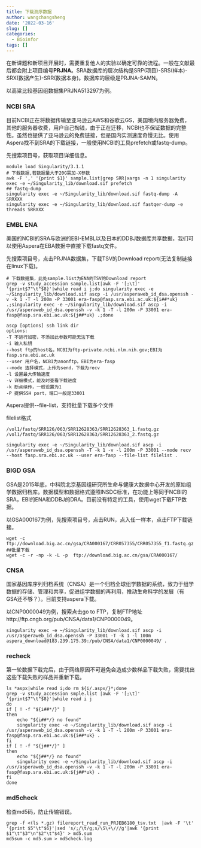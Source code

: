 ```yaml
---
title: 下载测序数据
author: wangchangsheng
date: '2022-03-16'
slug: []
categories:
  - Bioinfor
tags: []
---
```


在新课题和新项目开展时，需要重复他人的实验以确定可靠的流程。一般在文献最后都会附上项目编号**PRJNA**。SRA数据库的层次结构是SRP(项目)-SRS(样本)-SRX(数据产生)-SRR(数据本身)。数据库的层级是PRJNA-SAMN。

以高粱比较基因组数据集PRJNA513297为例。

### NCBI SRA

目前NCBI正在将数据传输至亚马逊云AWS和谷歌云GS，美国境内服务器免费，其他的服务器收费，用户自己掏钱，由于正在迁移，NCBI也不保证数据的完整性。虽然也提供了亚马逊云的免费链接，但是国内实测速度奇慢无比。使用Aspera找不到SRA的下载链接，一般使用NCBI的工具prefetch或fastq-dump。

先搜索项目号，获取项目详细信息。

```shell
module load Singularity/3.1.1
# 下载数据,若数据量大于20G需加-X参数
awk -F ',' '{print $1}' sample.list|grep SRR|xargs -n 1 singularity exec -e ~/Singularity_lib/download.sif prefetch 
## fastq-dump
singularity exec -e ~/Singularity_lib/download.sif fastq-dump -A SRRXXX
singularity exec -e ~/Singularity_lib/download.sif fastqer-dump -e threads SRRXXX
```

### EMBL ENA

美国的NCBI的SRA与欧洲的EBI-EMBL以及日本的DDBJ数据库共享数据，我们可以使用Aspera在EBA数据中直接下载fastq文件。

先搜索项目号，点击PRJNA数据集，下载TSV的Download report(无法复制链接在linux下载)。

```shell
# 下载数据集，此处sample.list为ENA的TSV的Download report
grep -v study_accession sample.list|awk -F '[;\t]' '{print$7"\t"$8}'|while read i j;do singularity exec -e ~/Singularity_lib/download.sif ascp -i /usr/asperaweb_id_dsa.openssh -v -k 1 -T -l 200m -P 33001 era-fasp@fasp.sra.ebi.ac.uk:${i##*uk} .;singularity exec -e ~/Singularity_lib/download.sif ascp -i /usr/asperaweb_id_dsa.openssh -v -k 1 -T -l 200m -P 33001 era-fasp@fasp.sra.ebi.ac.uk:${j##*uk} .;done
```

```shell
ascp [options] ssh link dir
options:
-T 不进行加密，不添加此参数可能无法下载
-i 输入私钥 
--host ftp的host名，NCBI为ftp-private.ncbi.nlm.nih.gov;EBI为fasp.sra.ebi.ac.uk
--user 用户名，NCBI为anonftp，EBI为era-fasp
--mode 选择模式，上传为send，下载为recv
-l 设置最大传输速度
-v 详细模式，能及时查看下载进度
-k 断点续传，一般设置为1
-P 提供SSH port，端口一般是33001
```

Aspera提供--file-list，支持批量下载多个文件

filelist格式

```shell
/vol1/fastq/SRR126/063/SRR12628363/SRR12628363_1.fastq.gz
/vol1/fastq/SRR126/063/SRR12628363/SRR12628363_2.fastq.gz
```

```shell
singularity exec -e ~/Singularity_lib/download.sif ascp -i /usr/asperaweb_id_dsa.openssh -T -k 1 -v -l 200m -P 33001 --mode recv --host fasp.sra.ebi.ac.uk --user era-fasp --file-list filelist .
```

### BIGD GSA

GSA是2015年底，中科院北京基因组研究所生命与健康大数据中心开发的原始组学数据归档库。数据模型和数据格式遵照INSDC标准，在功能上等同于NCBI的SRA，EBI的ENA和DDBJ的DRA。目前没有特定的工具，使用wget下载FTP数据。

以GSA000167为例，先搜索项目号，点击RUN，点入任一样本，点击FTP下载链接。

```shell
wget -c ftp://download.big.ac.cn/gsa/CRA000167/CRR057355/CRR057355_f1.fastq.gz
##批量下载
wget -c -r -np -k -L -p  ftp://download.big.ac.cn/gsa/CRA000167/
```

### CNSA

国家基因库序列归档系统（CNSA）是一个归档全球组学数据的系统，致力于组学数据的存储、管理和共享，促进组学数据的再利用，推动生命科学的发展（有GSA还不够？）。目前支持aspera下载。

以CNP0000049为例，搜索点击go to FTP，复制FTP地址http://ftp.cngb.org/pub/CNSA/data1/CNP0000049。

```shell
singularity exec -e ~/Singularity_lib/download.sif ascp -i /usr/asperaweb_id_dsa.openssh -P 33001 -T -k 1 -l 100m aspera_download@183.239.175.39:/pub/CNSA/data1/CNP0000049/ .
```

### recheck

第一轮数据下载完后，由于网络原因不可避免会造成少数样品下载失败，需要找出这些下载失败的样品并重新下载。

```shell
ls *aspx|while read i;do rm ${i/.aspx/}*;done
grep -v study_accession smple.list |awk -F '[;\t]' '{print$7"\t"$8}'|while read i j
do
if [ ! -f "${i##*/}" ]
then
    echo "${i##*/} no found"
    singularity exec -e ~/Singularity_lib/download.sif ascp -i /usr/asperaweb_id_dsa.openssh -v -k 1 -T -l 200m -P 33001 era-fasp@fasp.sra.ebi.ac.uk:${i##*uk} .
fi
if [ ! -f "${j##*/}" ]
then 
    echo "${j##*/} no found"
    singularity exec -e ~/Singularity_lib/download.sif ascp -i /usr/asperaweb_id_dsa.openssh -v -k 1 -T -l 200m -P 33001 era-fasp@fasp.sra.ebi.ac.uk:${j##*uk} .
fi
done
```

### md5check

检查md5码，防止传输错误。

```shell
grep -f <(ls *.gz) filereport_read_run_PRJEB6180_tsv.txt  |awk -F '\t' '{print $5"\t"$6}'|sed 's/;/\t/g;s/\S\+\///g'|awk '{print $1"\t"$3"\n"$2"\t"$4}' > md5.sum
md5sum -c md5.sum > md5check.log
```
